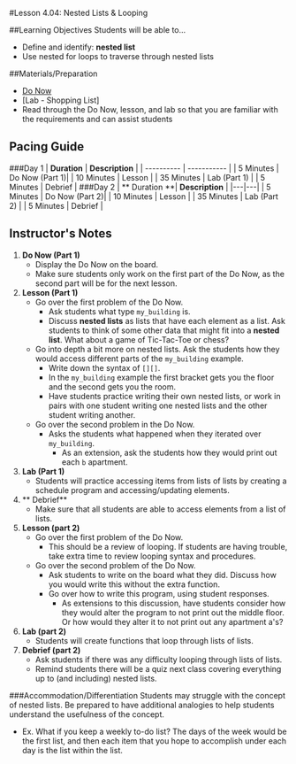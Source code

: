 #Lesson 4.04: Nested Lists & Looping

##Learning Objectives
Students will be able to... 
* Define and identify: **nested list**
* Use nested for loops to traverse through nested lists

##Materials/Preparation
* [Do Now]
* [Lab - Shopping List]
* Read through the Do Now, lesson, and lab so that you are familiar with the requirements and can assist students


## Pacing Guide
###Day 1
| **Duration**   | **Description** |
| ---------- | ----------- |
| 5 Minutes  | Do Now (Part 1)|
| 10 Minutes | Lesson      |
| 35 Minutes | Lab (Part 1) |
| 5 Minutes | Debrief      |
###Day 2
| ** Duration **|    **Description**         |
|---|---|
| 5 Minutes  | Do Now (Part 2)|
| 10 Minutes | Lesson      |
| 35 Minutes | Lab (Part 2) |
| 5 Minutes | Debrief     |
## Instructor's Notes

1. **Do Now (Part 1)**
    * Display the Do Now on the board.
    * Make sure students only work on the first part of the Do Now, as the second part will be for the next lesson.
2. **Lesson (Part 1)**
	* Go over the first problem of the Do Now. 
	    * Ask students what type `my_building` is. 
	    * Discuss **nested lists** as lists that have each element as a list. Ask students to think of some other data that might fit into a **nested list**. What about a game of Tic-Tac-Toe or chess?
	* Go into depth a bit more on nested lists. Ask the students how they would access different parts of the `my_building` example.
	    * Write down the syntax of `[][]`. 
	    * In the `my_building` example the first bracket gets you the floor and the second gets you the room. 
	    * Have students practice writing their own nested lists, or work in pairs with one student writing one nested lists and the other student writing another. 
	* Go over the second problem in the Do Now. 
	    * Asks the students what happened when they iterated over `my_building`.  
	        * As an extension, ask the students how they would print out each `b` apartment.
3. **Lab (Part 1)**
	* Students will practice accessing items from lists of lists by creating a schedule program and accessing/updating elements.
4. ** Debrief**
	* Make sure that all students are able to access elements from a list of lists. 
5. **Lesson (part 2)**
	* Go over the first problem of the Do Now.
		* This should be a review of looping. If students are having trouble, take extra time to review looping syntax and procedures.
	* Go over the second problem of the Do Now.
		* Ask students to write on the board what they did. Discuss how you would write this without the extra function. 
		* Go over how to write this program, using student responses. 
		    * As extensions to this discussion, have students consider how they would alter the program to not print out the middle floor. Or how would they alter it to not print out any apartment a's?
6. **Lab (part 2)**
	* Students will create functions that loop through lists of lists.
7. **Debrief (part 2)**
	* Ask students if there was any difficulty looping through lists of lists. 
	* Remind students there will be a quiz next class covering everything up to (and including) nested lists.

###Accommodation/Differentiation
Students may struggle with the concept of nested lists. Be prepared to have additional analogies to help students understand the usefulness of the concept.
* Ex. What if you keep a weekly to-do list? The days of the week would be the first list, and then each item that you hope to accomplish under each day is the list within the list.

[Do Now]: do_now.md
[Lab - Daily Schedule]: lab.md
[loop diagram]: http://etutorials.org/shared/images/tutorials/tutorial_169/F05um02.jpg
